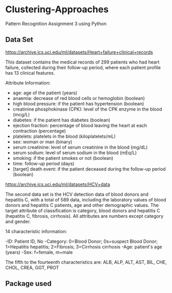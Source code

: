 # Clustering-Approaches
Pattern Recognition Assignment 3 using Python


## Data Set

https://archive.ics.uci.edu/ml/datasets/Heart+failure+clinical+records

This dataset contains the medical records of 299 patients who had heart failure, collected during their follow-up period, where each patient profile has 13 clinical features.

Attribute Information:

- age: age of the patient (years)
- anaemia: decrease of red blood cells or hemoglobin (boolean)
- high blood pressure: if the patient has hypertension (boolean)
- creatinine phosphokinase (CPK): level of the CPK enzyme in the blood (mcg/L)
- diabetes: if the patient has diabetes (boolean)
- ejection fraction: percentage of blood leaving the heart at each contraction (percentage)
- platelets: platelets in the blood (kiloplatelets/mL)
- sex: woman or man (binary)
- serum creatinine: level of serum creatinine in the blood (mg/dL)
- serum sodium: level of serum sodium in the blood (mEq/L)
- smoking: if the patient smokes or not (boolean)
- time: follow-up period (days)
- [target] death event: if the patient deceased during the follow-up period (boolean)

https://archive.ics.uci.edu/ml/datasets/HCV+data

The second data set is the HCV detection data of blood donors and hepatitis C, with a total of 589 data, including the laboratory values of blood donors and hepatitis C patients, age and other demographic values. The target attribute of classification is category, blood donors and hepatitis C (hepatitis C, fibrosis, cirrhosis). All attributes are numbers except category and gender.

14 characteristic information:

-ID: Patient ID, No
-Category: 0=Blood Donor; 0s=suspect Blood Donor; 1=Hepatitis hepatitis; 2=Fibrosis; 3=Cirrhosis cirrhosis
-Age: patient's age (years)
-Sex: f=female, m=male

The fifth to the fourteenth characteristics are: ALB, ALP, ALT, AST, BIL, CHE, CHOL, CREA, GGT, PROT

## Package used

```

```
